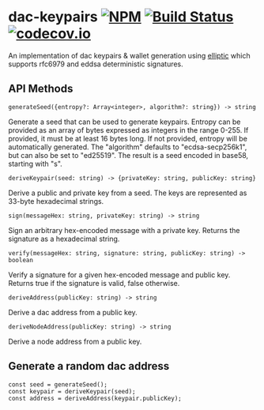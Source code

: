 # dac-keypairs [![NPM](https://img.shields.io/npm/v/dac-keypairs.svg)](https://npmjs.org/package/dac-keypairs) [![Build Status](https://img.shields.io/travis/dac/dac-keypairs/master.svg)](https://travis-ci.org/dac/dac-keypairs) [![codecov.io](http://codecov.io/github/dac/dac-keypairs/coverage.svg?branch=master)](http://codecov.io/github/dac/dac-keypairs?branch=master)

An implementation of dac keypairs & wallet generation using
[elliptic](https://github.com/indutny/elliptic) which supports rfc6979 and
eddsa deterministic signatures.

## API Methods

```
generateSeed({entropy?: Array<integer>, algorithm?: string}) -> string
```
Generate a seed that can be used to generate keypairs. Entropy can be provided as an array of bytes expressed as integers in the range 0-255. If provided, it must be at least 16 bytes long. If not provided, entropy will be automatically generated. The "algorithm" defaults to "ecdsa-secp256k1", but can also be set to "ed25519". The result is a seed encoded in base58, starting with "s".

```
deriveKeypair(seed: string) -> {privateKey: string, publicKey: string}
```
Derive a public and private key from a seed. The keys are represented as 33-byte hexadecimal strings.

```
sign(messageHex: string, privateKey: string) -> string
```
Sign an arbitrary hex-encoded message with a private key. Returns the signature as a hexadecimal string.

```
verify(messageHex: string, signature: string, publicKey: string) -> boolean
```
Verify a signature for a given hex-encoded message and public key. Returns true if the signature is valid, false otherwise.

```
deriveAddress(publicKey: string) -> string
```
Derive a dac address from a public key.

```
deriveNodeAddress(publicKey: string) -> string
```
Derive a node address from a public key.


## Generate a random dac address

```
const seed = generateSeed();
const keypair = deriveKeypair(seed);
const address = deriveAddress(keypair.publicKey);
```
